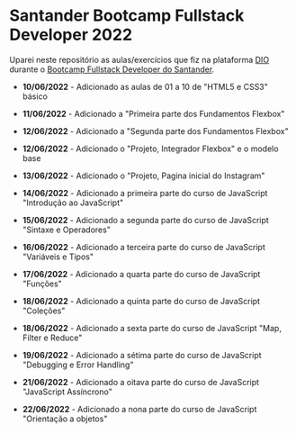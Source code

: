 # Santander Bootcamp Fullstack Developer 2022

Uparei neste repositório as aulas/exercícios que fiz na plataforma [DIO](https://digitalinnovation.one/) durante o [Bootcamp Fullstack Developer do Santander](https://web.dio.me/track/33c858ab-35fb-4170-9193-a9eef8c2ba25).

- **10/06/2022** - Adicionado as aulas de 01 a 10 de "HTML5 e CSS3" básico
 
- **11/06/2022** - Adicionado a "Primeira parte dos Fundamentos Flexbox"

- **12/06/2022** - Adicionado a "Segunda parte dos Fundamentos Flexbox"

- **12/06/2022** - Adicionado o "Projeto, Integrador Flexbox" e o modelo base 

- **13/06/2022** - Adicionado o "Projeto, Pagina inicial do Instagram"

- **14/06/2022** - Adicionado a primeira parte do curso de JavaScript "Introdução ao JavaScript"
  
- **15/06/2022** - Adicionado a segunda parte do curso de JavaScript "Sintaxe e Operadores"

- **16/06/2022** - Adicionado a terceira parte do curso de JavaScript "Variáveis e Tipos"

- **17/06/2022** - Adicionado a quarta parte do curso de JavaScript "Funções"

- **18/06/2022** - Adicionado a quinta parte do curso de JavaScript "Coleções"

- **18/06/2022** - Adicionado a sexta parte do curso de JavaScript "Map, Filter e Reduce"

- **19/06/2022** - Adicionado a sétima parte do curso de JavaScript "Debugging e Error Handling"

- **21/06/2022** - Adicionado a oitava parte do curso de JavaScript "JavaScript Assíncrono"

- **22/06/2022** - Adicionado a nona parte do curso de JavaScript "Orientação a objetos"